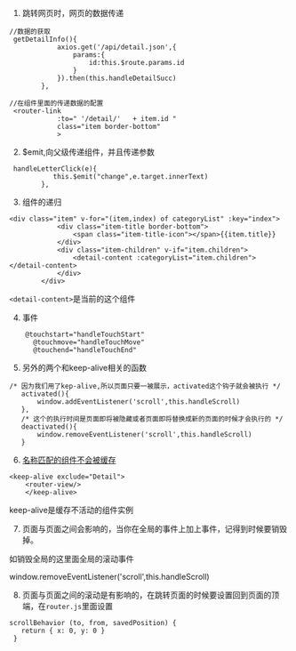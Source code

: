 1. 跳转网页时，网页的数据传递

```
//数据的获取
 getDetailInfo(){
            axios.get('/api/detail.json',{
                params:{
                    id:this.$route.params.id
                }
            }).then(this.handleDetailSucc)
        },
```

```
//在组件里面的传递数据的配置
 <router-link 
            :to=" '/detail/'   + item.id " 
            class="item border-bottom"
            >
```

2. $emit,向父级传递组件，并且传递参数

```
 handleLetterClick(e){
           this.$emit("change",e.target.innerText)
        },
```

3. 组件的递归

``` 
<div class="item" v-for="(item,index) of categoryList" :key="index">
            <div class="item-title border-bottom">
                <span class="item-title-icon"></span>{{item.title}}
            </div>
            <div class="item-children" v-if="item.children">
                <detail-content :categoryList="item.children"></detail-content>
            </div>
        </div>
```

`<detail-content>`是当前的这个组件

4. 事件

```
    @touchstart="handleTouchStart" 
      @touchmove="handleTouchMove"
      @touchend="handleTouchEnd"
```
5. 另外的两个和keep-alive相关的函数

```
/* 因为我们用了kep-alive,所以页面只要一被展示，activated这个钩子就会被执行 */
   activated(){
       window.addEventListener('scroll',this.handleScroll)
   },
   /* 这个的执行时间是页面即将被隐藏或者页面即将替换成新的页面的时候才会执行的 */
   deactivated(){
       window.removeEventListener('scroll',this.handleScroll)
   }
```

6. [名称匹配的组件不会被缓存](https://cn.vuejs.org/v2/api/#keep-alive)

```
<keep-alive exclude="Detail">
    <router-view/>
    </keep-alive>
```
keep-alive是缓存不活动的组件实例

7. 页面与页面之间会影响的，当你在全局的事件上加上事件，记得到时候要销毁掉。

如销毁全局的这里面全局的滚动事件

 window.removeEventListener('scroll',this.handleScroll)

 8. 页面与页面之间的滚动是有影响的，在跳转页面的时候要设置回到页面的顶端，在`router.js`里面设置

 ```
scrollBehavior (to, from, savedPosition) {
    return { x: 0, y: 0 }
  }
 ```

